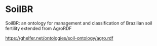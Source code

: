 # SoilBR
SoilBR: an ontology for management and classification of Brazilian soil fertility extended from AgroRDF

https://ghelfer.net/ontologies/soil-ontology/agro.rdf
